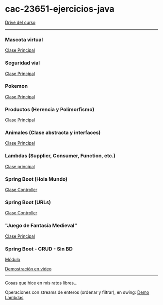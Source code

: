 # cac-23651-ejercicios-java

[Drive del curso](https://drive.google.com/drive/folders/1aPZuaH4ByW00mg9TzuP6fjDlhWjsvdh_?usp=sharing)

---

### Mascota virtual

[Clase Principal](https://github.com/victorManuelMarquez/cac-23651-ejercicios-java/blob/main/mascota/src/main/java/ejecutable/TestApp.java)

### Seguridad vial

[Clase Principal](https://github.com/victorManuelMarquez/cac-23651-ejercicios-java/blob/main/vial/src/main/java/ejecutable/TestApp.java)

### Pokemon

[Clase Principal](https://github.com/victorManuelMarquez/cac-23651-ejercicios-java/blob/main/pokemon/src/main/java/ejecutable/TestApp.java)

### Productos (Herencia y Polimorfismo)

[Clase Principal](https://github.com/victorManuelMarquez/cac-23651-ejercicios-java/blob/main/productos/src/main/java/ejecutable/Distribuidora.java)

### Animales (Clase abstracta y interfaces)

[Clase Principal](https://github.com/victorManuelMarquez/cac-23651-ejercicios-java/blob/main/animales/src/ejecutable/Programa.java)

### Lambdas (Supplier, Consumer, Function, etc.)

[Clase principal](https://github.com/victorManuelMarquez/cac-23651-ejercicios-java/blob/main/lambdas/src/main/java/ejecutable/TestApp.java)

### Spring Boot (Hola Mundo)

[Clase Controller](https://github.com/victorManuelMarquez/cac-23651-ejercicios-java/blob/main/hola-mundo/src/main/java/ar/com/codoacodo/holamundo/controllers/Controller.java)

### Spring Boot (URLs)

[Clase Controller](links/src/main/java/ar/com/codoacodo/links/controller/Controller.java)

### "Juego de Fantasía Medieval"

[Clase Principal](juego-medieval/src/main/java/juego/PlayGame.java)

### Spring Boot - CRUD - Sin BD

[Módulo](multicapa/src/main/java/ar/com/codoacodo/multicapa)

[Demostración en video](https://youtu.be/HMmXfL3Ivvw)

---

Cosas que hice en mis ratos libres...

Operaciones con streams de enteros (ordenar y filtrar), en swing: [Demo Lambdas](https://github.com/victorManuelMarquez/cac-23651-ejercicios-java/blob/main/avanzado/src/main/java/desktop/DemoLambdas.java)

